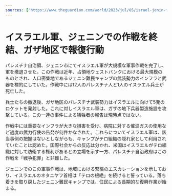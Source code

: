 ```yaml
---
sources: ["https://www.theguardian.com/world/2023/jul/05/israel-jenin-forces-withdraw-gaza", "https://www.reuters.com/world/middle-east/israel-signals-jenin-operation-close-completion-10-palestinians-dead-2023-07-04/"]
---
```

# イスラエル軍、ジェニンでの作戦を終結、ガザ地区で報復行動

パレスチナ自治領、ジェニン市にてイスラエル軍が大規模な軍事作戦を完了し、軍を撤退させた。この作戦は近年、占領地ウェストバンクにおける最大規模のものとされ、人口密集地であるジェニン難民キャンプの武装勢力のインフラと武器を標的にしていた。作戦中には12人のパレスチナ人と1人のイスラエル兵士が死亡した。

兵士たちの撤退後、ガザ地区のパレスチナ武装勢力はイスラエルに向けて5発のロケットを発射した。これに対しイスラエル軍は、ガザの地下兵器製造施設を攻撃している。この一連の事件による犠牲者の報告は現時点ではない。

作戦中には重要なインフラが大きな損害を受け、病院に対する催涙ガスの使用など過度の武力行使の告発が何件かなされた。これらについてイスラエル軍は、該当事例の把握はないとしながらも、キャンプがテロ組織の隠れ家として利用されていたことは認めた。国際社会からの反応は分かれ、米国はイスラエルがテロ組織に対して防衛する権利があるとの立場を示す一方、パレスチナ自治政府はこの作戦を「戦争犯罪」と非難した。

ジェニンでのこの軍事作戦は、地域における緊張のエスカレーションを示しており、イスラエルのネタニヤフ首相は「テロの根絶」を続けると誓っている。落ち着きを取り戻したジェニン難民キャンプでは、住民による長期的な復興作業が始まる。